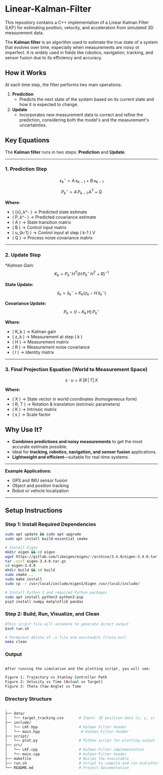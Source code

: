 # Linear-Kalman-Filter
This repository contains a C++ implementation of a Linear Kalman Filter (LKF) for estimating position, velocity, and acceleration from simulated 3D measurement data.

The **Kalman filter** is an algorithm used to estimate the true state of a system that evolves over time, especially when measurements are noisy or imperfect. It is widely used in fields like robotics, navigation, tracking, and sensor fusion due to its efficiency and accuracy.

## How it Works

At each time step, the filter performs two main operations:

1. **Prediction**  
   - Predicts the next state of the system based on its current state and how it is expected to change.
2. **Update**  
   - Incorporates new measurement data to correct and refine the prediction, considering both the model's and the measurement's uncertainties.

## Key Equations

The **Kalman filter** runs in two steps: **Prediction** and **Update**.

---

### 1. Prediction Step

$$
{x}_k^- = A \, {x}_{k-1} + B \, u_{k-1}
$$

$$
P_k^- = A \, P_{k-1} \, A^T + Q
$$

**Where:**
- \( {x}_k^- \) → Predicted state estimate  
- \( P_k^- \) → Predicted covariance estimate  
- \( A \) → State transition matrix  
- \( B \) → Control input matrix  
- \( u_{k-1} \) → Control input at step \( k-1 \)  V
- \( Q \) → Process noise covariance matrix  

---

### 2. Update Step

**Kalman Gain:*
$$
K_k = P_k^- H^T \left( H \, P_k^- \, H^T + R \right)^{-1}
$$

**State Update:**
$$
\hat{x}_k = \hat{x}_k^- + K_k \left( z_k - H \, \hat{x}_k^- \right)
$$

**Covariance Update:**
$$
P_k = (I - K_k \, H) \, P_k^-
$$

**Where:**
- \( K_k \) → Kalman gain  
- \( z_k \) → Measurement at step \( k \)  
- \( H \) → Measurement matrix  
- \( R \) → Measurement noise covariance  
- \( I \) → Identity matrix  

---

### 3. Final Projection Equation (World to Measurement Space)

$$
s \cdot u = K \, [R \, | \, T] \, X
$$

**Where:**
- \( X \) → State vector in world coordinates (homogeneous form)  
- \( R, T \) → Rotation & translation (extrinsic parameters)  
- \( K \) → Intrinsic matrix  
- \( s \) → Scale factor  


## Why Use It?

- **Combines predictions and noisy measurements** to get the most accurate estimate possible.
- Ideal for **tracking, robotics, navigation, and sensor fusion** applications.
- **Lightweight and efficient**—suitable for real-time systems.

---

**Example Applications:**  
- GPS and IMU sensor fusion  
- Object and position tracking  
- Robot or vehicle localization


---
## Setup Instructions
### Step 1: Install Required Dependencies

```bash
sudo apt update && sudo apt upgrade
sudo apt install build-essential cmake

# Install Eigen
mkdir eigen && cd eigen
wget https://gitlab.com/libeigen/eigen/-/archive/3.4.0/eigen-3.4.0.tar.gz
tar -xzvf eigen-3.4.0.tar.gz
cd eigen-3.4.0
mkdir build && cd build
sudo cmake ..
sudo make install
sudo cp -r /usr/local/include/eigen3/Eigen /usr/local/include/

# Install Python 3 and required Python packages
sudo apt install python3 python3-pip
pip3 install numpy matplotlib pandas

```
### Step 2: Build, Run, Visualize, and Clean

```bash
#This scrpit file will automate to generate direct output
bash run.sh 

# Permenant delete of .o file and excuteable file(a.out)
make clean

```
### Output

```bash

After running the simulation and the plotting script, you will see:

Figure 1: Trajectory vs Stanley Controller Path
Figure 2: Velocity vs Time (Actual vs Target)
Figure 3: Theta (Yaw Angle) vs Time

```
### Directory Structure

```bash
.
├── data/
│   └── target_tracking.csv       # Input: 3D position data (x, y, z)
├── include/
│   └── LKF.hpp                   # Kalman Filter header
│   └── main.hpp                   # Kalman Filter header
├── script/
│   └── plot.py                   # Python script for plotting output
├── src/
│   └── LKF.cpp                   # Kalman Filter implementation
│   └── main.cpp                  # Kalman Filter header
├── makefile                      # Builds the executable
├── run.sh                        # Script to compile and run everything
└── README.md                     # Project documentation